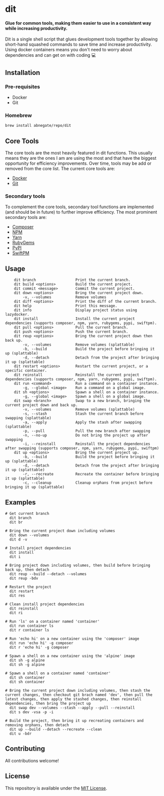 # dit

#### Glue for common tools, making them easier to use in a consistent way while increasing productivity.

Dit is a single shell script that glues development tools together by allowing short-hand squashed commands to save time and increase productivity. Using docker containers means you don't need to worry about dependencies and can get on with coding 💻 

## Installation

### Pre-requisites

- Docker
- Git

### Homebrew
```sh
brew install abnegate/repo/dit
```

## Core Tools

The core tools are the most heavily featured in dit functions. This usually means they are the ones I am are using the most and that have the biggest opportunity for efficiency improvements. Over time, tools may be add or removed from the core list. The current core tools are:

- [Docker](https://docker.com)
- [Git](https://git-scm.com)

### Secondary tools

To complement the core tools, secondary tool functions are implemented (and should be in future) to further improve efficiency. The most prominent secondary tools are:

- [Composer](https://getcomposer.org)
- [NPM](https://www.npmjs.com)
- [Yarn](https://yarnpkg.com)
- [RubyGems](https://rubygems.org)
- [PyPI](https://pypi.org)
- [SwiftPM](https://www.swift.org/package-manager/)

## Usage

```
    dit branch                  Print the current branch.
    dit build <options>         Build the current project.
    dit commit <message>        Commit the current project.
    dit down <options>          Bring the current project down.
        -v, --volumes           Remove volumes
    dit diff <options>          Print the diff of the current branch.
    dit help                    Print this message.
    dit info                    Display project status using lazydocker.
    dit install                 Install the current project dependencies (supports composer, npm, yarn, rubygems, pypi, swiftpm).
    dit pull <options>          Pull the current branch.
    dit push <options>          Push the current branch.
    dit reup <options>          Bring the current project down then back up.
        -v, --volumes           Remove volumes (splattable)
        -b, --build             Build the project before bringing it up (splattable)
        -d, --detach            Detach from the project after bringing it up (splattable)
    dit restart <options>       Restart the current project, or a specific container.
    dit reinstall               Reinstall the current project dependencies (supports composer, npm, yarn, rubygems, pypi, swiftpm).
    dit run <command>           Run a command on a container instance.
        -g, --global <image>    Run a command on a global image.
    dit sh <options>            Spawn a shell on a container instance.
        -g, --global <image>    Spawn a shell on a global image.
    dit swap <branch>           Swap to a new branch, bringing the current project down and back up.
        -v, --volumes           Remove volumes (splattable)
        -s, --stash             Stash the current branch before swapping (splattable)
        -a, --apply             Apply the stash after swapping (splattable)
        -p, --pull              Pull the new branch after swapping
        -n, --no-up             Do not bring the project up after swapping
        -i, --reinstall         Reinstall the project dependencies after swapping (supports composer, npm, yarn, rubygems, pypi, swiftpm)
    dit up <options>            Bring the current project up.
        -b, --build             Build the project before bringing it up (splattable)
        -d, --detach            Detach from the project after bringing it up (splattable)
        -r, --recreate          Recreate the container before bringing it up (splattable)
        -c, --cleanup           Cleanup orphans from project before bringing it up (splattable)

```

## Examples

```
# Get current branch
  dit branch
  dit br
  
# Bring the current project down including volumes
  dit down --volumes
  dit d -v
  
# Install project dependencies
  dit install
  dit i
  
# Bring project down including volumes, then build before bringing back up, then detach
  dit reup --build --detach --volumes
  dit reup -bdv
  
# Restart the project
  dit restart
  dit res
  
# Clean install project dependencies
  dit reinstall
  dit ri
  
# Run 'ls' on a container named 'container'
  dit run container ls
  dit r container ls
  
# Run 'echo hi' on a new container using the 'composer' image
  dit run 'echo hi' -g composer
  dit r 'echo hi' -g composer
  
# Spawn a shell on a new container using the 'alpine' image
  dit sh -g alpine
  dit sh -g alpine
  
# Spawn a shell on a container named 'container'
  dit sh container
  dit sh container

# Bring the current project down including volumes, then stash the current changes, then checkout git brach named 'dev', then pull the latest changes, then apply the stashed changes, then reinstall dependencies, then bring the project up
  dit swap dev --volumes --stash --apply --pull --reinstall
  dit s dev -vsa -p -i
  
# Build the project, then bring it up recreating containers and removing orphans, then detach
  dit up --build --detach --recreate --clean
  dit u -bdr
```

## Contributing

All contributions welcome!

## License

This repository is available under the [MIT License](./LICENSE).





